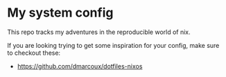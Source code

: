 # My system config

This repo tracks my adventures in the reproducible world of nix.

If you are looking trying to get some inspiration for your config, make sure to checkout these:
- https://github.com/dmarcoux/dotfiles-nixos